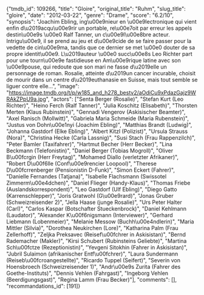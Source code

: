 {"tmdb_id": 109266, "title": "Gloire", "original_title": "Ruhm", "slug_title": "gloire", "date": "2012-03-22", "genre": "Drame", "score": "6.2/10", "synopsis": "Joachim Ebling, ing\u00e9nieur en \u00e9lectronique qui vient enfin d\u2019acqu\u00e9rir un portable, re\u00e7oit par erreur les appels destin\u00e9s \u00e0 Ralf Tanner, un c\u00e9l\u00e8bre acteur. Intrigu\u00e9, il se prend au jeu et d\u00e9cide de se faire passer pour la vedette de cin\u00e9ma, tandis que ce dernier se met \u00e0 douter de sa propre identit\u00e9. L\u2019auteur \u00e0 succ\u00e8s Leo Richter part pour une tourn\u00e9e fastidieuse en Am\u00e9rique latine avec son \u00e9pouse, qui redoute que son mari ne fasse d\u2019elle un personnage de roman. Rosalie, atteinte d\u2019un cancer incurable, choisit de mourir dans un centre d\u2019euthanasie en Suisse, mais tout semble se liguer contre elle...", "image": "https://image.tmdb.org/t/p/w185_and_h278_bestv2/aOdiCu9xPdazGajz9WRAkZPpU9a.jpg", "actors": ["Senta Berger (Rosalie)", "Stefan Kurt (Leo Richter)", "Heino Ferch (Ralf Tanner)", "Julia Koschitz (Elisabeth)", "Thorsten Merten (Klaus Rubinstein)", "Gennadi Vengerov (Askisischer Beamter)", "Axel Ranisch (Mollwitt)", "Gabriela Maria Schmeide (Maria Rubenstein)", "Justus von Dohn\u00e1nyi (Joachim Ebling)", "Matthias Brandt (Ludwig)", "Johanna Gastdorf (Elke Ebling)", "Albert Kitzl (Polizist)", "Ursula Strauss (Nora)", "Christina Hecke (Carla Lassnig)", "Susi Stach (Frau Rappenzilch)", "Peter Bamler (Taxifahrer)", "Hartmut Becher (Herr Becker)", "Lina Beckmann (Telefonistin)", "Daniel Berger (Tobias Mogroll)", "Oliver B\u00fcrgin (Herr Freytag)", "Mohamed Diallo (verletzter Afrikaner)", "Robert D\u00f6lle (Conf\u00e9rencier Loopool)", "Therese D\u00fcrrenberger (Pensionistin D-Funk)", "Simon Eckert (Fahrer)", "Danielle Fernandes (Tatjana)", "Isabelle Flachsmann (Swissotel Zimmerm\u00e4dchen)", "Daniel Flieger (Handy-Klaus)", "Thomas Friebe (Auslandskorrespondent)", "Leo Gastdorf (Ulf Ebling)", "Diego Gatto (Karrenschlepper)", "Joris Gratwohl (G\u00e9rard)", "Jonas Gruber (Schweizreisender 2)", "Jella Haase (junge Rosalie)", "Urs Peter Halter (Carl)", "Carlos Kaspar (Botschafter Stueckenbrock)", "Daniel Kehlmann (Laudator)", "Alexander K\u00f6nigsmann (Interviewer)", "Gerhard Liebmann (Lobenmeier)", "Melanie Messow (Buchh\u00e4ndlerin)", "Maria Mittler (Silvia)", "Dorothea Neukirchen (Lore)", "Katharina Palm (Frau Zellerhoff)", "Zeljka Preksavec (Reisef\u00fchrer in Askisistan)", "Bernd Rademacher (Makler)", "Kirsi Schubert (Rubinsteins Geliebte)", "Martina Sch\u00fctze (Rezeptionistin)", "Yevgeni Sitokhin (Fahrer in Askisistan)", "Jubril Sulaimon (afrikanischer Entf\u00fchrer)", "Laura Sundermann (Reiseb\u00fcroangestellte)", "Ricardo Tuppel (Seifert)", "Severin von Hoensbroech (Schweizreisender 1)", "Andr\u00e9s Zurita (Fahrer des Goethe-Instituts)", "Dennis Vehlen (Fahrgast)", "Ingeborg Vehlen (Beerdigungsgast)", "Regina Lamm (Frau Becker)"], "comments": [], "recommandations_id": [191]}